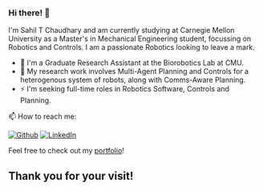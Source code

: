 ### Hi there! 👋

<p> I'm Sahil T Chaudhary and am currently studying at Carnegie Mellon University as a Master's in Mechanical Engineering student, focussing on Robotics and Controls. I am a passionate Robotics looking to leave a mark. </p>

<ul>
  <li> 🔭 I'm a Graduate Research Assistant at the Biorobotics Lab at CMU. </li> 
  <li> 🌱 My research work involves Multi-Agent Planning and Controls for a heterogenous system of robots, along with Comms-Aware Planning. </li>
  <li> ⚡ I'm seeking full-time roles in Robotics Software, Controls and Planning. </li>
</ul>

<p>  📫 How to reach me:  </p>
<p><a href="https://github.com/SahilTChaudhary" target="_blank"><img alt="Github" src="https://img.shields.io/badge/GitHub-%2312100E.svg?&style=for-the-badge&logo=Github&logoColor=white" /></a>  <a href="https://www.linkedin.com/in/sahil-t-chaudhary-97315217b/" target="_blank"><img alt="LinkedIn"src="https://img.shields.io/badge/linkedin-%230077B5.svg?&style=for-the-badge&logo=linkedin&logoColor=white"/></a>
  
Feel free to check out my [portfolio](https://sahiltchaudhary.github.io/)!
## Thank you for your visit!
<!--
**SahilTChaudhary/SahilTChaudhary** is a ✨ _special_ ✨ repository because its `README.md` (this file) appears on your GitHub profile.

Here are some ideas to get you started:

- 🔭 I’m currently working on ...
- 🌱 I’m currently learning ...
- 👯 I’m looking to collaborate on ...
- 🤔 I’m looking for help with ...
- 💬 Ask me about ...
- 📫 How to reach me: ...
- 😄 Pronouns: ...
- ⚡ Fun fact: ...
-->
